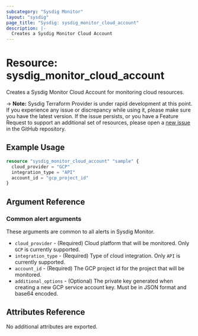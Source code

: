 ```yaml
---
subcategory: "Sysdig Monitor"
layout: "sysdig"
page_title: "Sysdig: sysdig_monitor_cloud_account"
description: |- 
  Creates a Sysdig Monitor Cloud Account 
---
```


# Resource: sysdig_monitor_cloud_account

Creates a Sysdig Monitor Cloud Account for monitoring cloud resources.

-> **Note:** Sysdig Terraform Provider is under rapid development at this point. If you experience any issue or discrepancy while using it, please make sure you have the latest version. If the issue persists, or you have a Feature Request to support an additional set of resources, please open a [new issue](https://github.com/sysdiglabs/terraform-provider-sysdig/issues/new) in the GitHub repository.

## Example Usage

```terraform
resource "sysdig_monitor_cloud_account" "sample" {
  cloud_provider = "GCP"
  integration_type = "API"
  account_id = "gcp_project_id"
}
```

## Argument Reference

### Common alert arguments

These arguments are common to all alerts in Sysdig Monitor.

* `cloud_provider` - (Required) Cloud platform that will be monitored. Only `GCP` is currently supported.
* `integration_type` - (Required) Type of cloud integration. Only `API` is currently supported.
* `account_id` - (Required) The GCP project id for the project that will be monitored.
* `additional_options` - (Optional) The private key generated when creating a new GCP service account key. Must be in JSON format and base64 encoded.

## Attributes Reference

No additional attributes are exported.
